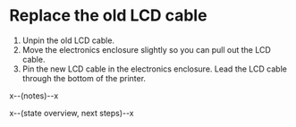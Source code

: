 # Replace the old LCD cable

1. Unpin the old LCD cable.
2. Move the electronics enclosure slightly so you can pull out the LCD cable.
3. Pin the new LCD cable in the electronics enclosure. Lead the LCD cable through the bottom of the printer.

x--(notes)--x

x--(state overview, next steps)--x
